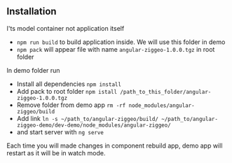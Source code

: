 ## Installation

I'ts model container not application itself 
- `npm run build` to build application inside. We will use this folder in demo
- `npm pack` will appear file with name `angular-ziggeo-1.0.0.tgz` in root folder

In demo folder run 
- Install all dependencies `npm install`
- Add pack to root folder `npm istall /path_to_this_folder/angular-ziggeo-1.0.0.tgz`
- Remove folder from demo app `rm -rf node_modules/angular-ziggeo/build`
- Add link `ln -s ~/path_to/angular-ziggeo/build/ ~/path_to/angular-ziggeo-demo/dev-demo/node_modules/angular-ziggeo/`
- and start server with `ng serve`

Each time you will made changes in component rebuild app, demo app will restart as it will be in watch mode.